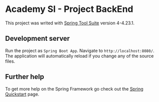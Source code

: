 # Academy SI - Project BackEnd

This project was writed with [Spring Tool Suite](https://github.com/spring-projects) version 4-4.23.1.

## Development server

Run the project as `Spring Boot App`. Navigate to `http://localhost:8080/`. The application will automatically reload if you change any of the source files.

## Further help

To get more help on the Spring Framework go check out the [Spring Quickstart](https://spring.io/quickstart) page.
